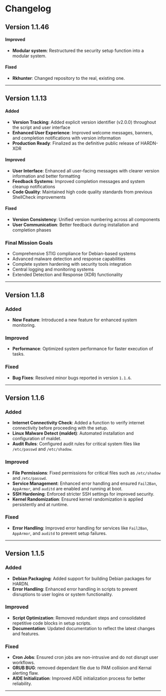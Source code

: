 # Changelog

## Version 1.1.46

#### Improved
- **Modular system**: Restructured the security setup function into a modular system.

#### Fixed
- **Rkhunter**: Changed repository to the real, existing one.

---

## Version 1.1.13

#### Added
- **Version Tracking**: Added explicit version identifier (v2.0.0) throughout the script and user interface
- **Enhanced User Experience**: Improved welcome messages, banners, and completion notifications with version information
- **Production Ready**: Finalized as the definitive public release of HARDN-XDR

#### Improved
- **User Interface**: Enhanced all user-facing messages with clearer version information and better formatting
- **Feedback Systems**: Improved completion messages and system cleanup notifications
- **Code Quality**: Maintained high code quality standards from previous ShellCheck improvements

#### Fixed
- **Version Consistency**: Unified version numbering across all components
- **User Communication**: Better feedback during installation and completion phases

### Final Mission Goals
- Comprehensive STIG compliance for Debian-based systems
- Advanced malware detection and response capabilities
- Complete system hardening with security tools integration
- Central logging and monitoring systems
- Extended Detection and Response (XDR) functionality

---

## Version 1.1.8

### Added
- **New Feature**: Introduced a new feature for enhanced system monitoring.

### Improved
- **Performance**: Optimized system performance for faster execution of tasks.

### Fixed
- **Bug Fixes**: Resolved minor bugs reported in version `1.1.6`.

---
## Version 1.1.6

### Added
- **Internet Connectivity Check**: Added a function to verify internet connectivity before proceeding with the setup.
- **Linux Malware Detect (maldet)**: Automated installation and configuration of maldet.
- **Audit Rules**: Configured audit rules for critical system files like `/etc/passwd` and `/etc/shadow`.

### Improved
- **File Permissions**: Fixed permissions for critical files such as `/etc/shadow` and `/etc/passwd`.
- **Service Management**: Enhanced error handling and ensured `Fail2Ban`, `AppArmor`, and `auditd` are enabled and running at boot.
- **SSH Hardening**: Enforced stricter SSH settings for improved security.
- **Kernel Randomization**: Ensured kernel randomization is applied persistently and at runtime.

### Fixed
- **Error Handling**: Improved error handling for services like `Fail2Ban`, `AppArmor`, and `auditd` to prevent setup failures.


---

## Version 1.1.5

### Added
- **Debian Packaging**: Added support for building Debian packages for HARDN.
- **Error Handling**: Enhanced error handling in scripts to prevent disruptions to user logins or system functionality.

### Improved
- **Script Optimization**: Removed redundant steps and consolidated repetitive code blocks in setup scripts.
- **Documentation**: Updated documentation to reflect the latest changes and features.

### Fixed
- **Cron Jobs**: Ensured cron jobs are non-intrusive and do not disrupt user workflows.
- **GRUB BUG**: removed dependant file due to PAM collision and Kernal alerting flaw. 
- **AIDE Initialization**: Improved AIDE initialization process for better reliability.


---

